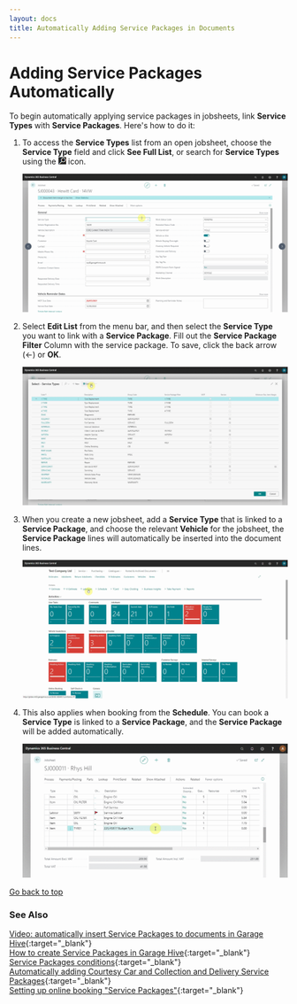 ```yaml
---
layout: docs
title: Automatically Adding Service Packages in Documents
---
```


<a name="top"></a>

# Adding Service Packages Automatically 

To begin automatically applying service packages in jobsheets, link **Service Types** with **Service Packages**. Here's how to do it:
1. To access the **Service Types** list from an open jobsheet, choose the **Service Type** field and click **See Full List**, or search for **Service Types** using the ![](media/search_icon.png) icon.

   ![](media/garagehive-automatically-adding-service-packages1.gif)

2. Select **Edit List** from the menu bar, and then select the **Service Type** you want to link with a **Service Package**. Fill out the **Service Package Filter** Column with the service package. To save, click the back arrow (&#8592;) or **OK**.

   ![](media/garagehive-automatically-adding-service-packages2.gif)

3. When you create a new jobsheet, add a **Service Type** that is linked to a **Service Package**, and choose the relevant **Vehicle** for the jobsheet, the **Service Package** lines will automatically be inserted into the document lines.

   ![](media/garagehive-automatically-adding-service-packages3.gif)

4. This also applies when booking from the **Schedule**. You can book a **Service Type** is linked to a **Service Package**, and the **Service Package** will be added automatically.

   ![](media/garagehive-trial-creating-a-purchase-order4.gif)


[Go back to top](#top)

### **See Also**

[Video: automatically insert Service Packages to documents in Garage Hive](https://youtu.be/6y-c47xIYfE){:target="_blank"} \
[How to create Service Packages in Garage Hive](garagehive-service-packages.html){:target="_blank"} \
[Service Packages conditions](service-package-conditions.html){:target="_blank"} \
[Automatically adding Courtesy Car and Collection and Delivery Service Packages](garagehive-service-package-automatically-adding-courtesy-car-and-collection-and-delivery-service-packages.html){:target="_blank"} \
[Setting up online booking "Service Packages"](garagehive-onlinebooking-service-packages.html){:target="_blank"}
